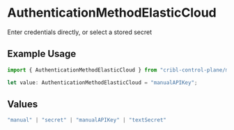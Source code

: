# AuthenticationMethodElasticCloud

Enter credentials directly, or select a stored secret

## Example Usage

```typescript
import { AuthenticationMethodElasticCloud } from "cribl-control-plane/models/operations";

let value: AuthenticationMethodElasticCloud = "manualAPIKey";
```

## Values

```typescript
"manual" | "secret" | "manualAPIKey" | "textSecret"
```